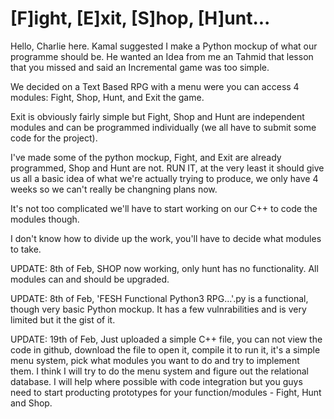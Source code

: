 # [F]ight, [E]xit, [S]hop, [H]unt...

Hello, Charlie here. Kamal suggested I make a Python mockup of what our programme should be. He wanted an Idea from me an Tahmid that lesson that you missed and said an Incremental game was too simple.

We decided on a Text Based RPG with a menu were you can access 4 modules: Fight, Shop, Hunt, and Exit the game.

Exit is obviously fairly simple but Fight, Shop and Hunt are independent modules and can be programmed individually (we all have to submit some code for the project).

I've made some of the python mockup, Fight, and Exit are already programmed, Shop and Hunt are not. RUN IT, at the very least it should give us all a basic idea of what we're actually trying to produce, we only have 4 weeks so we can't really be changning plans now.

It's not too complicated we'll have to start working on our C++ to code the modules though.

I don't know how to divide up the work, you'll have to decide what modules to take.

UPDATE: 8th of Feb, SHOP now working, only hunt has no functionality. All modules can and should be upgraded.

UPDATE: 8th of Feb, 'FESH Functional Python3 RPG...'.py is a functional, though very basic Python mockup. It has a few vulnrabilities and is very limited but it the gist of it.

UPDATE: 19th of Feb, Just uploaded a simple C++ file, you can not view the code in github, download the file to open it, compile it to run it, it's a simple menu system, pick what modules you want to do and try to implement them. I think I will try to do the menu system and figure out the relational database. I will help where possible with code integration but you guys need to start producting prototypes for your function/modules - Fight, Hunt and Shop.
